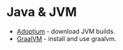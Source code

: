 # Java & JVM
* [Adoptium](https://adoptium.net/) - download JVM builds.
* [GraalVM](graal-vm-and-native-image.md) - install and use graalvm.
